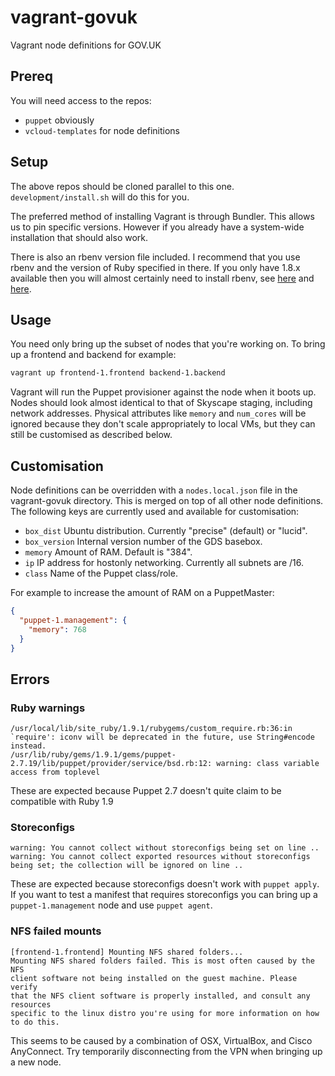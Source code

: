 # vagrant-govuk

Vagrant node definitions for GOV.UK

## Prereq

You will need access to the repos:

- `puppet` obviously
- `vcloud-templates` for node definitions

## Setup

The above repos should be cloned parallel to this one. `development/install.sh` will do this for you.

The preferred method of installing Vagrant is through Bundler. This allows us to pin specific versions. However if you already have a system-wide installation that should also work.

There is also an rbenv version file included. I recommend that you use rbenv and the version of Ruby specified in there. If you only have 1.8.x available then you will almost certainly need to install rbenv, see [here](https://github.com/sstephenson/rbenv/#homebrew-on-mac-os-x) and [here](http://dan.carley.co/blog/2012/02/07/rbenv-and-bundler/).

## Usage

You need only bring up the subset of nodes that you're working on. To bring up a frontend and backend for example:
```sh
vagrant up frontend-1.frontend backend-1.backend
```

Vagrant will run the Puppet provisioner against the node when it boots up. Nodes should look almost identical to that of Skyscape staging, including network addresses. Physical attributes like `memory` and `num_cores` will be ignored because they don't scale appropriately to local VMs, but they can still be customised as described below.

## Customisation

Node definitions can be overridden with a `nodes.local.json` file in the vagrant-govuk directory. This is merged on top of all other node definitions. The following keys are currently used and available for customisation:

- `box_dist` Ubuntu distribution. Currently "precise" (default) or "lucid".
- `box_version` Internal version number of the GDS basebox.
- `memory` Amount of RAM. Default is "384".
- `ip` IP address for hostonly networking. Currently all subnets are /16.
- `class` Name of the Puppet class/role.

For example to increase the amount of RAM on a PuppetMaster:
```json
{
  "puppet-1.management": {
    "memory": 768
  }
}
```

## Errors

### Ruby warnings
```
/usr/local/lib/site_ruby/1.9.1/rubygems/custom_require.rb:36:in `require': iconv will be deprecated in the future, use String#encode instead.
/usr/lib/ruby/gems/1.9.1/gems/puppet-2.7.19/lib/puppet/provider/service/bsd.rb:12: warning: class variable access from toplevel
```
These are expected because Puppet 2.7 doesn't quite claim to be compatible with Ruby 1.9

### Storeconfigs
```
warning: You cannot collect without storeconfigs being set on line ..
warning: You cannot collect exported resources without storeconfigs being set; the collection will be ignored on line ..
```
These are expected because storeconfigs doesn't work with `puppet apply`. If you want to test a manifest that requires storeconfigs you can bring up a `puppet-1.management` node and use `puppet agent`.

### NFS failed mounts
```
[frontend-1.frontend] Mounting NFS shared folders...
Mounting NFS shared folders failed. This is most often caused by the NFS
client software not being installed on the guest machine. Please verify
that the NFS client software is properly installed, and consult any resources
specific to the linux distro you're using for more information on how to do this.
```
This seems to be caused by a combination of OSX, VirtualBox, and Cisco AnyConnect. Try temporarily disconnecting from the VPN when bringing up a new node.
